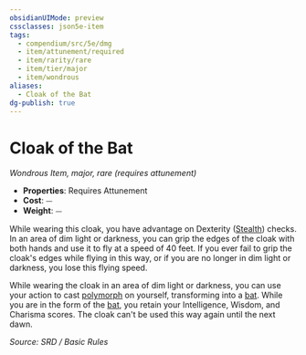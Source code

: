 ```yaml
---
obsidianUIMode: preview
cssclasses: json5e-item
tags:
  - compendium/src/5e/dmg
  - item/attunement/required
  - item/rarity/rare
  - item/tier/major
  - item/wondrous
aliases:
  - Cloak of the Bat
dg-publish: true
---
```

# Cloak of the Bat
*Wondrous Item, major, rare (requires attunement)*  

- **Properties**: Requires Attunement
- **Cost**: ⏤
- **Weight**: ⏤

While wearing this cloak, you have advantage on Dexterity ([Stealth](rules/skills.md#Stealth)) checks. In an area of dim light or darkness, you can grip the edges of the cloak with both hands and use it to fly at a speed of 40 feet. If you ever fail to grip the cloak's edges while flying in this way, or if you are no longer in dim light or darkness, you lose this flying speed.

While wearing the cloak in an area of dim light or darkness, you can use your action to cast [polymorph](compendium/spells/polymorph.md) on yourself, transforming into a [bat](compendium/bestiary/beast/bat.md). While you are in the form of the [bat](compendium/bestiary/beast/bat.md), you retain your Intelligence, Wisdom, and Charisma scores. The cloak can't be used this way again until the next dawn.

*Source: SRD / Basic Rules*